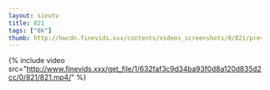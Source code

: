 ```yaml
--- 
layout: sieutv
title: 821
tags: ["0k"]
thumb: http://hwcdn.finevids.xxx/contents/videos_screenshots/0/821/preview.mp4.jpg
---
```

{% include video src="http://www.finevids.xxx/get_file/1/632faf3c9d34ba93f0d8a120d835d2cc/0/821/821.mp4/" %} 
